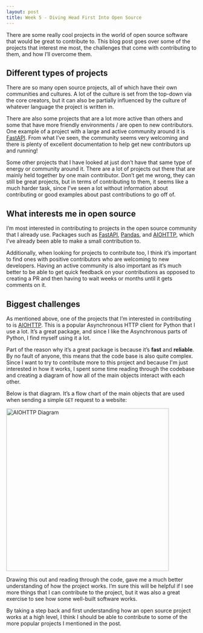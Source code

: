 ```yaml
---
layout: post
title: Week 5 - Diving Head First Into Open Source
---
```


There are some really cool projects in the world of open source software that would be great to contribute to. This blog post goes over some of the projects that interest me most, the challenges that come with contributing to them, and how I’ll overcome them.

<!--more-->

## Different types of projects

There are so many open source projects, all of which have their own communities and cultures. A lot of the culture is set from the top-down via the core creators, but it can also be partially influenced by the culture of whatever language the project is written in. 

There are also some projects that are a lot more active than others and some that have more friendly environments / are open to new contributors. One example of a project with a large and active community around it is [FastAPI](https://github.com/fastapi/fastapi). From what I’ve seen, the community seems very welcoming and there is plenty of excellent documentation to help get new contributors up and running!

Some other projects that I have looked at just don’t have that same type of energy or community around it. There are a lot of projects out there that are mainly held together by one main contributor. Don’t get me wrong, they can still be great projects, but in terms of contributing to them, it seems like a much harder task, since I’ve seen a lot without information about contributing or good examples about past contributions to go off of.

## What interests me in open source

I’m most interested in contributing to projects in the open source community that I already use. Packages such as [FastAPI](https://fastapi.tiangolo.com/), [Pandas](https://pandas.pydata.org/), and [AIOHTTP](https://docs.aiohttp.org/en/stable/), which I’ve already been able to make a small contribution to. 

Additionally, when looking for projects to contribute too, I think it’s important to find ones with positive contributors who are welcoming to new developers. Having an active community is also important as it’s much better to be able to get quick feedback on your contributions as opposed to creating a PR and then having to wait weeks or months until it gets comments on it.

## Biggest challenges

As mentioned above, one of the projects that I’m interested in contributing to is [AIOHTTP](https://docs.aiohttp.org/en/stable/). This is a popular Asynchronous HTTP client for Python that I use a lot. It’s a great package, and since I like the Asynchronous parts of Python, I find myself using it a lot.

Part of the reason why it’s a great package is because it’s **fast** and **reliable**. By no fault of anyone, this means that the code base is also quite complex. Since I want to try to contribute more to this project and because I'm just interested in how it works, I spent some time reading through the codebase and creating a diagram of how all of the main objects interact with each other.

Below is that diagram. It’s a flow chart of the main objects that are used when sending a simple `GET` request to a website: 

<img width="430px" src="/jpjacobpadilla-weekly/images/week5-image.jpg" alt="AIOHTTP Diagram">

Drawing this out and reading through the code, gave me a much better understanding of how the project works. I’m sure this will be helpful if I see more things that I can contribute to the project, but it was also a great exercise to see how some well-built software works.

By taking a step back and first understanding how an open source project works at a high level, I think I should be able to contribute to some of the more popular projects I mentioned in the post.

